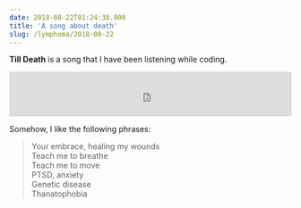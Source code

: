 ```yaml
---
date: 2018-08-22T01:24:38.000
title: 'A song about death'
slug: /lymphoma/2018-08-22
---
```


**Till Death** is a song that I have been listening while coding.

<iframe src="https://open.spotify.com/embed/track/47AWNOz2XaEok0QZwYVynL" width="100%" height="80" frameborder="0" allowtransparency="true" allow="encrypted-media"></iframe>

Somehow, I like the following phrases:

> Your embrace, healing my wounds
> <br>
> Teach me to breathe
> <br>
> Teach me to move
> <br>
> PTSD, anxiety
> <br>
> Genetic disease
> <br>
> Thanatophobia
